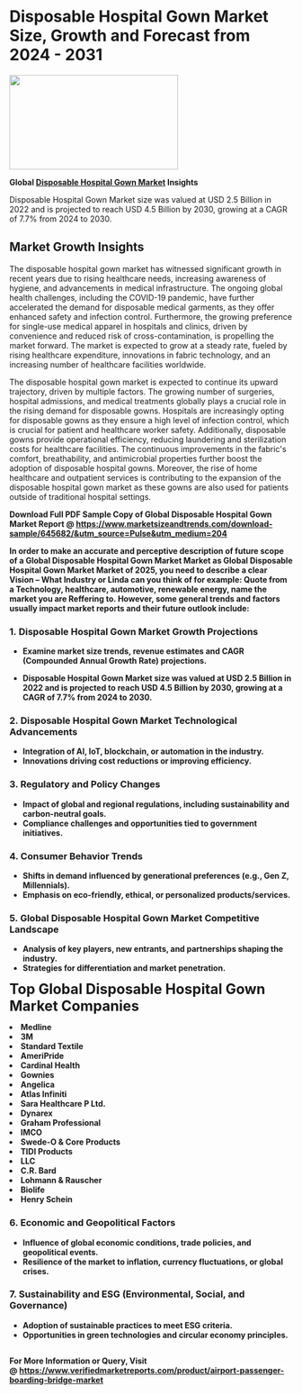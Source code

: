<H1>Disposable Hospital Gown Market Size, Growth and Forecast from 2024 - 2031</H1><img class="aligncenter size-medium wp-image-584254" src="https://thirdeyenews.in/wp-content/uploads/2024/09/Global-Market-Research-300x168.jpeg" alt="" width="300" height="168" /><p><strong>Global&nbsp;<a href="https://www.marketsizeandtrends.com/download-sample/645682/&amp;utm_source=Pulse&amp;utm_medium=204">Disposable Hospital Gown Market</a> Insights</strong></p><p>Disposable Hospital Gown Market size was valued at USD 2.5 Billion in 2022 and is projected to reach USD 4.5 Billion by 2030, growing at a CAGR of 7.7% from 2024 to 2030.</p><p><h2>Market Growth Insights</h2> <p>The disposable hospital gown market has witnessed significant growth in recent years due to rising healthcare needs, increasing awareness of hygiene, and advancements in medical infrastructure. The ongoing global health challenges, including the COVID-19 pandemic, have further accelerated the demand for disposable medical garments, as they offer enhanced safety and infection control. Furthermore, the growing preference for single-use medical apparel in hospitals and clinics, driven by convenience and reduced risk of cross-contamination, is propelling the market forward. The market is expected to grow at a steady rate, fueled by rising healthcare expenditure, innovations in fabric technology, and an increasing number of healthcare facilities worldwide.</p> <p><strong></strong></p> <p>The disposable hospital gown market is expected to continue its upward trajectory, driven by multiple factors. The growing number of surgeries, hospital admissions, and medical treatments globally plays a crucial role in the rising demand for disposable gowns. Hospitals are increasingly opting for disposable gowns as they ensure a high level of infection control, which is crucial for patient and healthcare worker safety. Additionally, disposable gowns provide operational efficiency, reducing laundering and sterilization costs for healthcare facilities. The continuous improvements in the fabric's comfort, breathability, and antimicrobial properties further boost the adoption of disposable hospital gowns. Moreover, the rise of home healthcare and outpatient services is contributing to the expansion of the disposable hospital gown market as these gowns are also used for patients outside of traditional hospital settings.</p> <p><strong></p><p><span class=""><strong>Download Full PDF Sample Copy of Global Disposable Hospital Gown Market Report</strong> @ <a href="https://www.marketsizeandtrends.com/download-sample/645682/&amp;utm_source=Pulse&amp;utm_medium=204" target="_blank">https://www.marketsizeandtrends.com/download-sample/645682/&amp;utm_source=Pulse&amp;utm_medium=204</a></span></p><p>In order to make an accurate and perceptive description of future scope of a Global&nbsp;Disposable Hospital Gown Market Market as Global&nbsp;Disposable Hospital Gown Market Market of 2025, you need to describe a clear Vision &ndash; What Industry or Linda can you think of for example: Quote from a Technology, healthcare, automotive, renewable energy, name the market you are Reffering to. However, some general trends and factors usually impact market reports and their future outlook include:</p><h3>1.&nbsp;<strong>Disposable Hospital Gown Market Growth Projections</strong></h3><ul><li>Examine market size trends, revenue estimates and CAGR (Compounded Annual Growth Rate) projections.</li><li><p>Disposable Hospital Gown Market size was valued at USD 2.5 Billion in 2022 and is projected to reach USD 4.5 Billion by 2030, growing at a CAGR of 7.7% from 2024 to 2030.</p></li></ul><h3>2.&nbsp;<strong>Disposable Hospital Gown Market Technological Advancements</strong></h3><ul><li>Integration of AI, IoT, blockchain, or automation in the industry.</li><li>Innovations driving cost reductions or improving efficiency.</li></ul><h3>3.&nbsp;<strong>Regulatory and Policy Changes</strong></h3><ul><li>Impact of global and regional regulations, including sustainability and carbon-neutral goals.</li><li>Compliance challenges and opportunities tied to government initiatives.</li></ul><h3>4.&nbsp;<strong>Consumer Behavior Trends</strong></h3><ul><li>Shifts in demand influenced by generational preferences (e.g., Gen Z, Millennials).</li><li>Emphasis on eco-friendly, ethical, or personalized products/services.</li></ul><h3>5.&nbsp;<strong>Global Disposable Hospital Gown Market Competitive Landscape</strong></h3><ul><li>Analysis of key players, new entrants, and partnerships shaping the industry.</li><li>Strategies for differentiation and market penetration.</li></ul><p data-pm-slice="1 1 []"><span style="color: inherit; font-family: inherit; font-size: 25px;">Top Global Disposable Hospital Gown Market Companies</span></p><div class="" data-test-id=""><p><li>Medline</li><li> 3M</li><li> Standard Textile</li><li> AmeriPride</li><li> Cardinal Health</li><li> Gownies</li><li> Angelica</li><li> Atlas Infiniti</li><li> Sara Healthcare P Ltd.</li><li> Dynarex</li><li> Graham Professional</li><li> IMCO</li><li> Swede-O & Core Products</li><li> TIDI Products</li><li> LLC</li><li> C.R. Bard</li><li> Lohmann & Rauscher</li><li> Biolife</li><li> Henry Schein</li></p></div><h3>6.&nbsp;<strong>Economic and Geopolitical Factors</strong></h3><ul><li>Influence of global economic conditions, trade policies, and geopolitical events.</li><li>Resilience of the market to inflation, currency fluctuations, or global crises.</li></ul><h3>7.&nbsp;<strong>Sustainability and ESG (Environmental, Social, and Governance)</strong></h3><ul><li>Adoption of sustainable practices to meet ESG criteria.</li><li>Opportunities in green technologies and circular economy principles.</li></ul><h2><strong style="font-size: 14px;">For More Information or Query, Visit @&nbsp;</strong><a style="background-color: #ffffff; font-size: 14px;" href="https://www.marketsizeandtrends.com/report/disposable-hospital-gown-market/" target="_blank">https://www.verifiedmarketreports.com/product/airport-passenger-boarding-bridge-market</a></h2>
